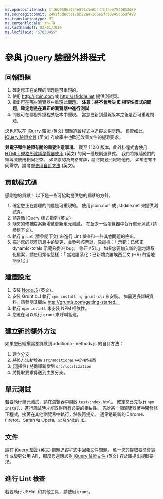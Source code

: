 ```yaml
---
ms.openlocfilehash: 1f36b95063094e891c1e6b44fbf4ee7546853d89
ms.sourcegitcommit: 24b1f6decbb17bb22a45166e5fdb0845c65af498
ms.translationtype: MT
ms.contentlocale: zh-TW
ms.lasthandoff: 03/01/2019
ms.locfileid: "57050455"
---
```

# <a name="contributing-to-the-jquery-validation-plugin"></a>參與 jQuery 驗證外掛程式

## <a name="reporting-an-issue"></a>回報問題

1. 確定您正在處理的問題是可重現的。
2. 使用 http://jsbin.com 或 http://jsfiddle.net 提供測試頁。
3. 指出可在哪些瀏覽器中重現此問題。 **注意：將不會解決 IE 相容性模式的問題。確定您是在真正的瀏覽器中進行測試！**
4. 問題可在哪個外掛程式版本中重現。 當您更新到最新版本之後是否可重現問題。

您也可以在 [jQuery 驗證](https://github.com/jzaefferer/jquery-validation/issues) \(英文\) 問題追蹤程式中追蹤文件問題。
儘管如此，[jQuery 驗證文件](https://github.com/jzaefferer/validation-content) \(英文\) 存放庫中也歡迎改善文件的提取要求。

**與電子郵件驗證有關的重要注意事項**。 截至 1.12.0 版本，此外掛程式會使用 [HTML5 規格所建議瀏覽器使用](https://html.spec.whatwg.org/multipage/forms.html#valid-e-mail-address) \(英文\) 的同一種規則運算式。 我們將跟隨他們的領導並使用相同檢查。 如果您認為規格有誤，請將問題回報給他們。 如果您有不同需求，請考慮[使用自訂方法](http://jqueryvalidation.org/jQuery.validator.addMethod/) \(英文\)。

## <a name="contributing-code"></a>貢獻程式碼

感謝您的貢獻！ 以下是一些可協助提供您的貢獻的方針。

1. 確定您正在處理的問題是可重現的。 使用 jsbin.com 或 jsfiddle.net 來提供測試頁。
2. 請遵循 [jQuery 樣式指南](http://contribute.jquery.com/style-guides/js) \(英文\)
3. 隨您的修補檔案新增或更新單元測試。 在至少一個瀏覽器中執行單元測試 (請參閱下文)。
4. 執行 `grunt` (請參閱下文) 來進行 Lint 檢查和一些其他問題的檢查。
5. 描述您的認可訊息中的變更，並參考該票證，像這樣：「 示範：已修正 dynamic-totals 示範的委派 bug。 修正 #51。」 如果您要加入新的當地語系化檔案，請使用類似這樣：「 當地語系化：已新增克羅埃西亞文 (HR) 的當地語系化 」

## <a name="build-setup"></a>建置設定

1. 安裝 [NodeJS](http://nodejs.org) \(英文\)。
2. 安裝 Grunt CLI 執行 `npm install -g grunt-cli` 來安裝。 如需更多詳細資料，請參閱其網站 http://gruntjs.com/getting-started。
3. 執行 `npm install` 來安裝 NPM 相依性。
4. 您現在可以執行 `grunt` 來呼叫組建。

## <a name="creating-a-new-additional-method"></a>建立新的額外方法

如果您已經撰寫要貢獻到 additional-methods.js 的自訂方法：

1. 建立分支
2. 將該方法新增為 `src/additional` 中的新檔案
3. (選擇性) 將翻譯新增到 `src/localization`
4. 將提取要求傳送到主要分支。

## <a name="unit-tests"></a>單元測試

若要執行單元測試，請在瀏覽器中開啟 `test/index.html`。 確定您已先執行 `npm install`，進行測試時才能取得所有必要的相依性。
先從某一個瀏覽器著手開發修正程式，接著在其他瀏覽器中執行，然後再提交。 通常是最新的 Chrome、Firefox、Safari 和 Opera，以及少數的 IE。

## <a name="documentation"></a>文件

請在 [jQuery 驗證](https://github.com/jzaefferer/jquery-validation/issues) \(英文\) 問題追蹤程式中回報文件問題。
萬一您的提取要求會實作或變更公用 API，那麼您還應該對 [jQuery 驗證文件](https://github.com/jzaefferer/validation-content) \(英文\) 存放庫提出提取要求。

## <a name="linting"></a>進行 Lint 檢查

若要執行 JSHint 和其他工具，請使用 `grunt`。
